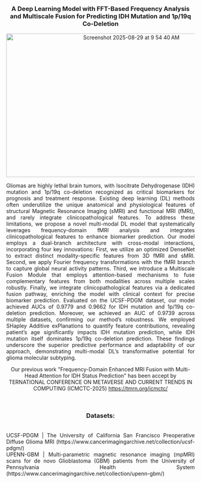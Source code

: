<!-- PROJECT LOGO -->
<br />
<div align="center">




  <h3 align="center">A Deep Learning Model with FFT-Based Frequency Analysis and Multiscale Fusion for Predicting IDH Mutation and 1p/19q Co-Deletion</h3>
  <img width="653" height="383" alt="Screenshot 2025-08-29 at 9 54 40 AM" src="https://github.com/user-attachments/assets/d1526d37-e493-4bc9-828c-530fb3e6d6d2" />
  <p align="justify">
    Gliomas are highly lethal brain tumors, with Isocitrate Dehydrogenase (IDH) mutation and 1p/19q co-deletion recognized as critical biomarkers for prognosis and treatment response. Existing deep learning (DL) methods often underutilize the unique anatomical and physiological features of structural Magnetic Resonance Imaging (sMRI) and functional MRI (fMRI), and rarely integrate clinicopathological features. To address these limitations, we propose a novel multi-modal DL model that systematically leverages frequency-domain fMRI analysis and integrates clinicopathological features to enhance biomarker prediction. Our model employs a dual-branch architecture with cross-modal interactions, incorporating four key innovations: First, we utilize an optimized DenseNet to extract distinct modality-specific features from 3D fMRI and sMRI. Second, we apply Fourier frequency transformations with the fMRI branch to capture global neural activity patterns. Third, we introduce a Multiscale Fusion Module that employs attention-based mechanisms to fuse complementary features from both modalities across multiple scales robustly. Finally, we integrate clinicopathological features via a dedicated fusion pathway, enriching the model with clinical context for precise biomarker prediction. Evaluated on the UCSF-PDGM dataset, our model achieved AUCs of 0.9779 and 0.9662 for IDH mutation and 1p/19q co-deletion prediction. Moreover, we achieved an AUC of 0.9739 across multiple datasets, confirming our method’s robustness. We employed SHapley Additive exPlanations to quantify feature contributions, revealing patient’s age significantly impacts IDH mutation prediction, while IDH mutation itself dominates 1p/19q co-deletion prediction. These findings underscore the superior predictive performance and adaptability of our approach, demonstrating multi-modal DL’s transformative potential for glioma molecular subtyping. 
<br />
  

Our previous work "Frequency-Domain Enhanced MRI Fusion with Multi-Head Attention for IDH Status Prediction" has been accept by TERNATIONAL CONFERENCE ON METAVERSE AND CURRENT TRENDS IN COMPUTING (ICMCTC-2025) 
https://tmrn.org/icmctc/
    </p>
    <br />
    <h3 align="lift"> Datasets:</h3>
 <p align="justify">  
    <br />
    UCSF-PDGM | The University of California San Francisco Preoperative Diffuse Glioma MRI (https://www.cancerimagingarchive.net/collection/ucsf-pdgm/)
    <br />
    UPENN-GBM | Multi-parametric magnetic resonance imaging (mpMRI) scans for de novo Glioblastoma (GBM) patients from the University of Pennsylvania Health System (https://www.cancerimagingarchive.net/collection/upenn-gbm/)
 </p>
</div>
